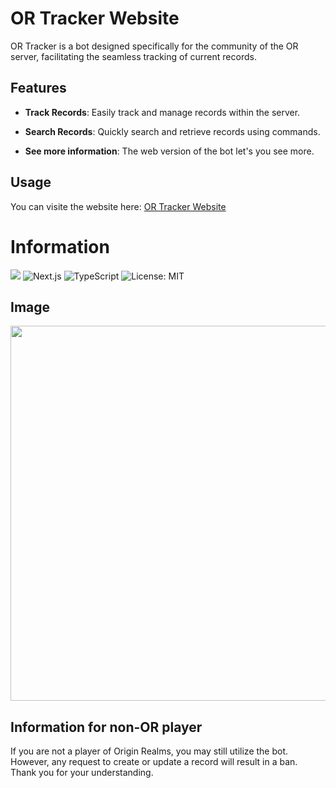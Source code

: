 # OR Tracker Website

OR Tracker is a bot designed specifically for the community of the OR server, facilitating the seamless tracking of current records.

## Features

- **Track Records**: Easily track and manage records within the server.

- **Search Records**: Quickly search and retrieve records using commands.

- **See more information**: The web version of the bot let's you see more.

## Usage

You can visite the website here: [OR Tracker Website](https://ortracker.app)

# Information

![](https://tokei.rs/b1/github/abstra208/or-tracker-website)
![Next.js](https://img.shields.io/badge/Made%20with-Next.js-000000.svg)
![TypeScript](https://img.shields.io/badge/Made%20with-TypeScript-3078C6.svg)
![License: MIT](https://img.shields.io/badge/License-MIT-yellow.svg)


## Image

<img src="https://cloud-obyau20pr-hack-club-bot.vercel.app/0image.png" style="height: 600px;" alt="" />

## Information for non-OR player

If you are not a player of Origin Realms, you may still utilize the bot. However, any request to create or update a record will result in a ban. Thank you for your understanding.
